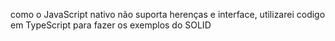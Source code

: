 como o JavaScript nativo não suporta herenças e interface, utilizarei codigo em TypeScript para fazer os exemplos do SOLID